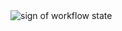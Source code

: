 <img src="https://github.com/angelinaivanova16/collection-of-recipes-react/actions/workflows/workflow.yml/badge.svg" alt="sign of workflow state">
